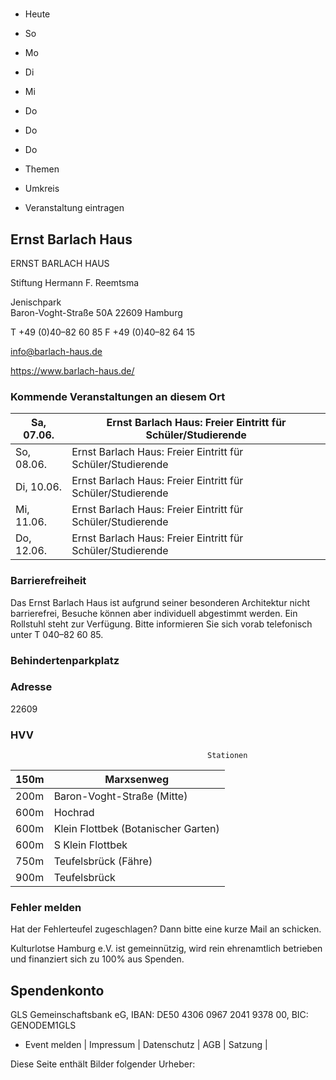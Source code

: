 # 

- Heute
- So
- Mo
- Di
- Mi
- Do
- Do
- Do

- Themen
- Umkreis

- Veranstaltung eintragen

## Ernst Barlach Haus

<!-- image -->

ERNST BARLACH HAUS

Stiftung Hermann F. Reemtsma

Jenischpark                                      
Baron-Voght-Straße 50A
22609 Hamburg

T +49 (0)40–82 60 85 
F +49 (0)40–82 64 15

info@barlach-haus.de
						


https://www.barlach-haus.de/

### Kommende Veranstaltungen an diesem Ort

| Sa, 07.06.   |  Ernst Barlach Haus: Freier Eintritt für Schüler/Studierende    |
|--------------|-----------------------------------------------------------------|
| So, 08.06.   | Ernst Barlach Haus: Freier Eintritt für Schüler/Studierende     |
| Di, 10.06.   | Ernst Barlach Haus: Freier Eintritt für Schüler/Studierende     |
| Mi, 11.06.   | Ernst Barlach Haus: Freier Eintritt für Schüler/Studierende     |
| Do, 12.06.   | Ernst Barlach Haus: Freier Eintritt für Schüler/Studierende     |

### Barrierefreiheit

Das Ernst Barlach Haus ist aufgrund seiner besonderen Architektur nicht bar­rie­re­frei, Besuche können aber in­di­vi­du­ell abgestimmt werden. Ein Rollstuhl steht zur Verfügung. Bitte informieren Sie sich vorab te­le­fo­nisch unter T 040–82 60 85.

### Behindertenparkplatz

### Adresse

22609

### HVV
                                                Stationen

| 150m   | Marxsenweg                          |
|--------|-------------------------------------|
| 200m   | Baron-Voght-Straße (Mitte)          |
| 600m   | Hochrad                             |
| 600m   | Klein Flottbek (Botanischer Garten) |
| 600m   | S Klein Flottbek                    |
| 750m   | Teufelsbrück (Fähre)                |
| 900m   | Teufelsbrück                        |

### Fehler melden

Hat der Fehlerteufel zugeschlagen? Dann bitte eine kurze Mail an 
 schicken.

Kulturlotse Hamburg e.V. ist gemeinnützig, wird rein ehrenamtlich betrieben und finanziert sich zu 100% aus Spenden.

## Spendenkonto

GLS Gemeinschaftsbank eG, IBAN: DE50 4306 0967 2041 9378 00, BIC: GENODEM1GLS

- Event melden | Impressum | Datenschutz | AGB | Satzung |

Diese Seite enthält Bilder folgender Urheber:

<!-- image -->